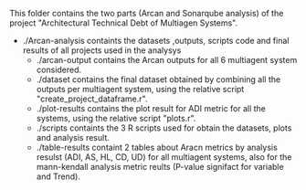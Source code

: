 This folder contains the two parts (Arcan and Sonarqube analysis) of the project "Architectural Technical Debt of Multiagen Systems".

- ./Arcan-analysis containts the datasets ,outputs, scripts code and final results of all projects used in the analysys
  - ./arcan-output contains the Arcan outputs for all 6 multiagent system considered.
  - ./dataset contains the final dataset obtained by combining all the outputs per multiagent system, using the relative script "create_project_dataframe.r".
  - ./plot-results contains the plot result for ADI metric for all the systems, using the relative script "plots.r".
  - ./scripts containts the 3 R scripts used for obtain the datasets, plots and analysis result.
  - ./table-results containt 2 tables about Aracn metrics by analysis resulst (ADI, AS, HL, CD, UD) for all multiagent systems, also for the mann-kendall analysis metric reults (P-value signifact for variable and Trend).
